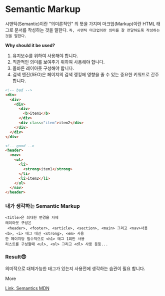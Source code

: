 # Semantic Markup

시맨틱(Semantic)이란 "의미론적인" 의 뜻을 가지며 마크업(Markup)이란 HTML 태그로 문서를 작성하는 것을 말한다.
`즉, 시맨틱 마크업이란 의미를 잘 전달하도록 작성하는 것을 말한다.`

**Why should it be used?**

1. 유지보수를 위하여 사용해야 합니다.
2. 직관적인 의미를 보여주기 위하여 사용해야 합니다.
3. 올바른 레이아웃 구성해야 합니다.
4. 검색 엔진(SEO)은 페이지의 검색 랭킹에 영향을 줄 수 있는 중요한 키워드로 간주합니다.

```html
<!-- bad -->
<div>
  <div>
    <div>
      <div>
        <b>item1</b>
      </div>
      <div class="item">item2</div>
    </div>
  </div>
</div>
```

```html
<!-- good -->
<header>
  <nav>
    <ul>
      <li>
        <strong>item1</strong>
      </li>
      <li>item2</li>
    </ul>
  </nav>
</header>
```

### 내가 생각하는 Semantic Markup

```
<title>은 최대한 변경을 자제
레이아웃 구성은
 <header>, <footer>, <article>, <section>, <main> 그리고 <nav>사용
<b>, <i> 태그 대신 <strong>, <em> 사용
한 페이지당 필수적으로 <h1> 태그 1회만 사용
리스트를 구성할때 <ul>, <ol> 그리고 <dl> 사용 등등...
```

### Result😎

의미적으로 대체가능한 태그가 있는지 사용전에 생각하는 습관이 필요 합니다.

More

[Link, Semantics MDN](https://developer.mozilla.org/en-US/docs/Glossary/Semantics)
